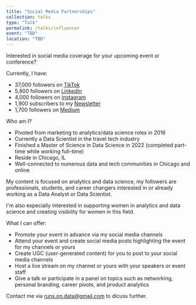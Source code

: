 ```yaml
---
title: "Social Media Partnerships"
collection: talks
type: "Talk"
permalink: /talks/influencer
event: "TBD"
location: "TBD"
---
```



Interested in social media coverage for your upcoming event or conference? 

Currently, I have: 
- 37,000 followers on [TikTok](https://www.tiktok.com/@data_storyteller)
- 5,800 followers on [LinkedIn](https://www.linkedin.com/in/magwolff/)
- 4,000 followers on [Instagram](https://www.instagram.com/data.story.teller)
- 1,900 subscribers to my [Newsletter](https://datastoryteller.substack.com/)
- 1,700 followers on [Medium](https://data-storyteller.medium.com/)

Who am I?
- Pivoted from marketing to analytics/data science roles in 2016
- Currently a Data Scientist in the travel tech industry
- Finished a Master of Science in Data Science in 2022 (completed part-time while working full-time)
- Reside in Chicago, IL
- Well-connected to numerous data and tech communities in Chicago and online

My content is focused on analytics and data science, my followers are professionals, students, and career changers interested in or already working as a Data Analyst or Data Scientist. 

I'm also especially interested in supporting women in analytics and data science and creating visibility for women in this field. 

What I can offer: 
- Promote your event in advance via my social media channels 
- Attend your event and create social media posts highlighting the event for my channels or yours 
- Create UGC (user-generated content) for you to post to your social media channels  
- Host a live stream on my channel or yours with your speakers or event staff
- Give a talk or participate in a panel on topics such as networking, personal branding, career pivots, and product analytics

Contact me via [runs.on.data@gmail.com](mailto:runs.on.data@gmail.com) to dicuss further. 
